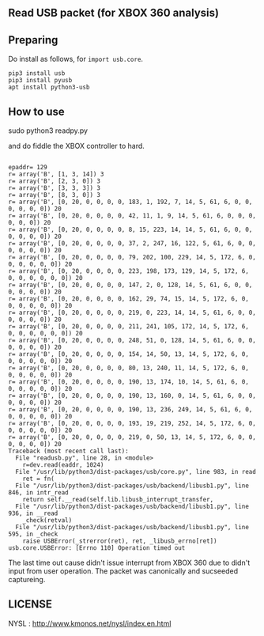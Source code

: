 Read USB packet (for XBOX 360 analysis)
----

## Preparing
Do install as follows, for `import usb.core`.
```
pip3 install usb
pip3 install pyusb
apt install python3-usb
```



## How to use
sudo python3 readpy.py

and do fiddle the XBOX controller to hard.

```text

epaddr= 129
r= array('B', [1, 3, 14]) 3
r= array('B', [2, 3, 0]) 3
r= array('B', [3, 3, 3]) 3
r= array('B', [8, 3, 0]) 3
r= array('B', [0, 20, 0, 0, 0, 0, 183, 1, 192, 7, 14, 5, 61, 6, 0, 0, 0, 0, 0, 0]) 20
r= array('B', [0, 20, 0, 0, 0, 0, 42, 11, 1, 9, 14, 5, 61, 6, 0, 0, 0, 0, 0, 0]) 20
r= array('B', [0, 20, 0, 0, 0, 0, 8, 15, 223, 14, 14, 5, 61, 6, 0, 0, 0, 0, 0, 0]) 20
r= array('B', [0, 20, 0, 0, 0, 0, 37, 2, 247, 16, 122, 5, 61, 6, 0, 0, 0, 0, 0, 0]) 20
r= array('B', [0, 20, 0, 0, 0, 0, 79, 202, 100, 229, 14, 5, 172, 6, 0, 0, 0, 0, 0, 0]) 20
r= array('B', [0, 20, 0, 0, 0, 0, 223, 198, 173, 129, 14, 5, 172, 6, 0, 0, 0, 0, 0, 0]) 20
r= array('B', [0, 20, 0, 0, 0, 0, 147, 2, 0, 128, 14, 5, 61, 6, 0, 0, 0, 0, 0, 0]) 20
r= array('B', [0, 20, 0, 0, 0, 0, 162, 29, 74, 15, 14, 5, 172, 6, 0, 0, 0, 0, 0, 0]) 20
r= array('B', [0, 20, 0, 0, 0, 0, 219, 0, 223, 14, 14, 5, 61, 6, 0, 0, 0, 0, 0, 0]) 20
r= array('B', [0, 20, 0, 0, 0, 0, 211, 241, 105, 172, 14, 5, 172, 6, 0, 0, 0, 0, 0, 0]) 20
r= array('B', [0, 20, 0, 0, 0, 0, 248, 51, 0, 128, 14, 5, 61, 6, 0, 0, 0, 0, 0, 0]) 20
r= array('B', [0, 20, 0, 0, 0, 0, 154, 14, 50, 13, 14, 5, 172, 6, 0, 0, 0, 0, 0, 0]) 20
r= array('B', [0, 20, 0, 0, 0, 0, 80, 13, 240, 11, 14, 5, 172, 6, 0, 0, 0, 0, 0, 0]) 20
r= array('B', [0, 20, 0, 0, 0, 0, 190, 13, 174, 10, 14, 5, 61, 6, 0, 0, 0, 0, 0, 0]) 20
r= array('B', [0, 20, 0, 0, 0, 0, 190, 13, 160, 0, 14, 5, 61, 6, 0, 0, 0, 0, 0, 0]) 20
r= array('B', [0, 20, 0, 0, 0, 0, 190, 13, 236, 249, 14, 5, 61, 6, 0, 0, 0, 0, 0, 0]) 20
r= array('B', [0, 20, 0, 0, 0, 0, 193, 19, 219, 252, 14, 5, 172, 6, 0, 0, 0, 0, 0, 0]) 20
r= array('B', [0, 20, 0, 0, 0, 0, 219, 0, 50, 13, 14, 5, 172, 6, 0, 0, 0, 0, 0, 0]) 20
Traceback (most recent call last):
  File "readusb.py", line 28, in <module>
    r=dev.read(eaddr, 1024)
  File "/usr/lib/python3/dist-packages/usb/core.py", line 983, in read
    ret = fn(
  File "/usr/lib/python3/dist-packages/usb/backend/libusb1.py", line 846, in intr_read
    return self.__read(self.lib.libusb_interrupt_transfer,
  File "/usr/lib/python3/dist-packages/usb/backend/libusb1.py", line 936, in __read
    _check(retval)
  File "/usr/lib/python3/dist-packages/usb/backend/libusb1.py", line 595, in _check
    raise USBError(_strerror(ret), ret, _libusb_errno[ret])
usb.core.USBError: [Errno 110] Operation timed out
```

The last time out cause didn't issue interrupt from XBOX 360 due to didn't input from user operation.
The packet was canonically and sucseeded captureing.

## LICENSE

NYSL : http://www.kmonos.net/nysl/index.en.html

